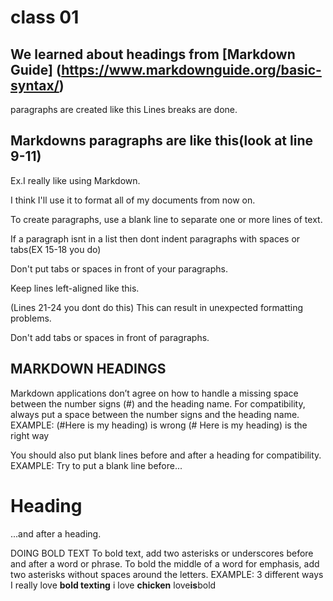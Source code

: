 # class 01

## We learned about headings from [Markdown Guide] (https://www.markdownguide.org/basic-syntax/)

paragraphs are created like this
Lines breaks are done.

## Markdowns paragraphs are like this(look at line 9-11)
Ex.I really like using Markdown.

I think I'll use it to format all of my documents from now on.

To create paragraphs, use a blank line to separate one or more lines of text.

If a paragraph isnt in a list then dont indent paragraphs with spaces or tabs(EX 15-18 you do)

Don't put tabs or spaces in front of your paragraphs.

Keep lines left-aligned like this.

(Lines 21-24 you dont do this)
   This can result in unexpected formatting problems.

  Don't add tabs or spaces in front of paragraphs.
  
## MARKDOWN HEADINGS
Markdown applications don’t agree on how to handle a missing space between the number signs (#) and the heading name. For compatibility, always put a space between the number signs and the heading name.
EXAMPLE: 
(#Here is my heading) is wrong
(# Here is my heading) is the right way

You should also put blank lines before and after a heading for compatibility.
EXAMPLE:
Try to put a blank line before...

# Heading

...and after a heading.

DOING BOLD TEXT
To bold text, add two asterisks or underscores before and after a word or phrase. To bold the middle of a word for emphasis, add two asterisks without spaces around the letters.
EXAMPLE: 3 different ways
I really love **bold texting**
i love __chicken__
love**is**bold



